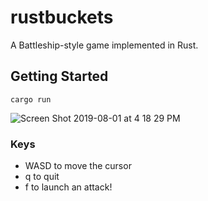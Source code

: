 # rustbuckets
A Battleship-style game implemented in Rust.

## Getting Started

```
cargo run
```

![Screen Shot 2019-08-01 at 4 18 29 PM](https://user-images.githubusercontent.com/2590422/62324671-04232c80-b478-11e9-857e-102f0adfe4fd.png)

### Keys

- WASD to move the cursor
- q to quit
- f to launch an attack!
